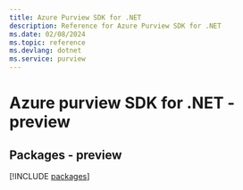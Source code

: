 ```yaml
---
title: Azure Purview SDK for .NET
description: Reference for Azure Purview SDK for .NET
ms.date: 02/08/2024
ms.topic: reference
ms.devlang: dotnet
ms.service: purview
---
```

# Azure purview SDK for .NET - preview
## Packages - preview
[!INCLUDE [packages](purview-index.md)]